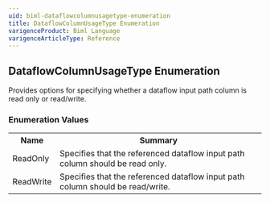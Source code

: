 ```yaml
---
uid: biml-dataflowcolumnusagetype-enumeration
title: DataflowColumnUsageType Enumeration
varigenceProduct: Biml Language
varigenceArticleType: Reference
---
```


## DataflowColumnUsageType Enumeration<div class="LanguageSummary"><div class ="SummaryItem">Provides options for specifying whether a dataflow input path column is read only or read/write.</div></div><div class="EnumValueGroup">### Enumeration Values<table id="EnumValue" class="MemberList"><tbody><tr><th class="MemberNameColumnHeader">Name</th><th class="MemberSummaryColumnHeader">Summary</th></tr><tr class="cd0"><td class="MemberName">ReadOnly</td><td class="MemberSummary"><div class ="SummaryItem">Specifies that the referenced dataflow input path column should be read only.</div> </td></tr><tr class="cd1"><td class="MemberName">ReadWrite</td><td class="MemberSummary"><div class ="SummaryItem">Specifies that the referenced dataflow input path column should be read/write.</div> </td></tr></tbody></table></div>